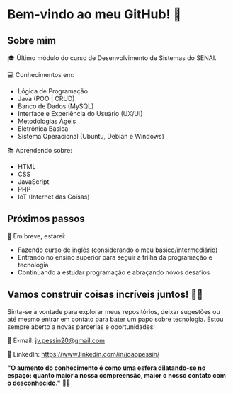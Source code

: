 # Bem-vindo ao meu GitHub! 👋

## Sobre mim

🎓 Último módulo do curso de Desenvolvimento de Sistemas do SENAI.

💻 Conhecimentos em:
- Lógica de Programação
- Java (POO | CRUD)
- Banco de Dados (MySQL)
- Interface e Experiência do Usuário (UX/UI)
- Metodologias Ágeis
- Eletrônica Básica
- Sistema Operacional (Ubuntu, Debian e Windows)

📚 Aprendendo sobre:
- HTML
- CSS
- JavaScript
- PHP
- IoT (Internet das Coisas)

## Próximos passos

🚀 Em breve, estarei:
- Fazendo curso de inglês (considerando o meu básico/intermediário)
- Entrando no ensino superior para seguir a trilha da programação e tecnologia
- Continuando a estudar programação e abraçando novos desafios

## Vamos construir coisas incríveis juntos! 🌟🚀

Sinta-se à vontade para explorar meus repositórios, deixar sugestões ou até mesmo entrar em contato para bater um papo sobre tecnologia. Estou sempre aberto a novas parcerias e oportunidades!

📧 E-mail: jv.pessin20@gmail.com

📱 LinkedIn: https://www.linkedin.com/in/joaopessin/

**"O aumento do conhecimento é como uma esfera dilatando-se no espaço: quanto maior a nossa compreensão, maior o nosso contato com o desconhecido."** 🌌🧠

